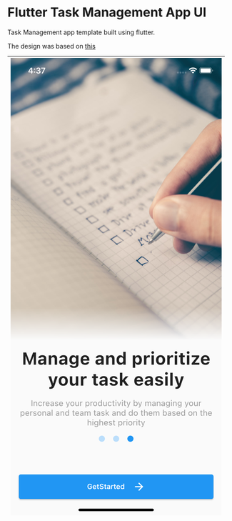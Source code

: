 # Flutter Task Management App UI

Task Management app template built using flutter.

The design was based on [this](https://dribbble.com/shots/16825690-Task-Management-App)

| ![](assets/screenshots/on_boarding_page.png) |
|:---:|